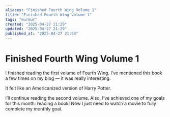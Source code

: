 ```yaml
---
aliases: "Finished Fourth Wing Volume 1"
title: "Finished Fourth Wing Volume 1"
tags: "murmur"
created: "2025-04-27 21:29"
updated: "2025-04-27 21:29"
published_at: "2025-04-27 21:54"
---
```


# Finished Fourth Wing Volume 1

I finished reading the first volume of Fourth Wing. I’ve mentioned this book a few times on my blog — it was really interesting.

It felt like an Americanized version of Harry Potter.

I’ll continue reading the second volume. Also, I’ve achieved one of my goals for this month: reading a book! Now I just need to watch a movie to fully complete my monthly goal.